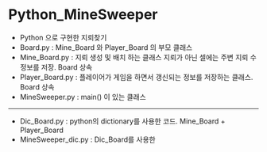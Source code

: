 # Python_MineSweeper
- Python 으로 구현한 지뢰찾기
- Board.py : Mine_Board 와 Player_Board 의 부모 클래스
- Mine_Board.py : 지뢰 생성 및 배치 하는 클래스 지뢰가 아닌 셀에는 주변 지뢰 수 정보를 저장. Board 상속
- Player_Board.py : 플레이어가 게임을 하면서 갱신되는 정보를 저장하는 클래스. Board 상속 
- MineSweeper.py : main() 이 있는 클래스 
* * *
- Dic_Board.py : python의 dictionary를 사용한 코드. Mine_Board + Player_Board
- MineSweeper_dic.py : Dic_Board를 사용한 
